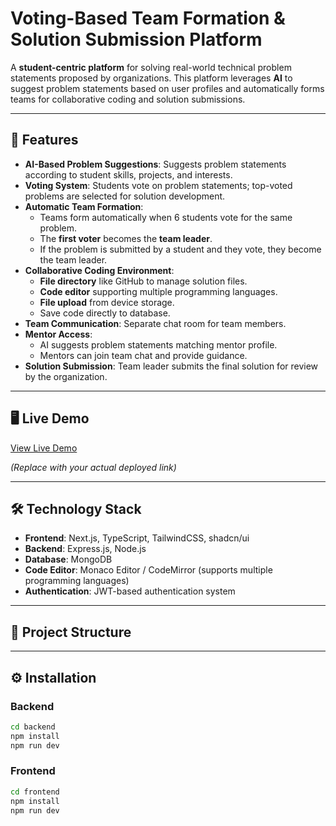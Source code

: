 # Voting-Based Team Formation & Solution Submission Platform

A **student-centric platform** for solving real-world technical problem statements proposed by organizations. This platform leverages **AI** to suggest problem statements based on user profiles and automatically forms teams for collaborative coding and solution submissions.

---

## 🌟 Features

- **AI-Based Problem Suggestions**: Suggests problem statements according to student skills, projects, and interests.  
- **Voting System**: Students vote on problem statements; top-voted problems are selected for solution development.  
- **Automatic Team Formation**:
  - Teams form automatically when 6 students vote for the same problem.  
  - The **first voter** becomes the **team leader**.  
  - If the problem is submitted by a student and they vote, they become the team leader.  
- **Collaborative Coding Environment**:
  - **File directory** like GitHub to manage solution files.  
  - **Code editor** supporting multiple programming languages.  
  - **File upload** from device storage.  
  - Save code directly to database.  
- **Team Communication**: Separate chat room for team members.  
- **Mentor Access**:
  - AI suggests problem statements matching mentor profile.  
  - Mentors can join team chat and provide guidance.  
- **Solution Submission**: Team leader submits the final solution for review by the organization.

---

## 🖥️ Live Demo

[View Live Demo](https://student-led-collaboration-platform.vercel.app/)  

*(Replace with your actual deployed link)*

---

## 🛠️ Technology Stack

- **Frontend**: Next.js, TypeScript, TailwindCSS, shadcn/ui  
- **Backend**: Express.js, Node.js  
- **Database**: MongoDB  
- **Code Editor**: Monaco Editor / CodeMirror (supports multiple programming languages)  
- **Authentication**: JWT-based authentication system  

---

## 📂 Project Structure



---

## ⚙️ Installation

### Backend

```bash
cd backend
npm install
npm run dev
```

### Frontend

```bash
cd frontend
npm install
npm run dev
